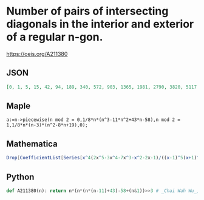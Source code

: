 # Number of pairs of intersecting diagonals in the interior and exterior of a regular n\-gon\.
https://oeis.org/A211380
## JSON
```JSON
[0, 1, 5, 15, 42, 94, 189, 340, 572, 903, 1365, 1981, 2790, 3820, 5117, 6714, 8664, 11005, 13797, 17083, 20930, 25386, 30525, 36400, 43092, 50659, 59189, 68745, 79422, 91288, 104445, 118966, 134960, 152505, 171717, 192679, 215514, 240310, 267197, 296268, 327660]
```
## Maple
```Maple
a:=n->piecewise(n mod 2 = 0,1/8*n*(n^3-11*n^2+43*n-58),n mod 2 = 1,1/8*n*(n-3)*(n^2-8*n+19),0);
```
## Mathematica
```Mathematica
Drop[CoefficientList[Series[x^4(2x^5-3x^4-7x^3-x^2-2x-1)/((x-1)^5(x+1)^2),{x,0,50}],x],3] (* or *) LinearRecurrence[{3,-1,-5,5,1,-3,1},{0,1,5,15,42,94,189},50] (* _Harvey P. Dale_, Dec 03 2022 *)
```
## Python
```Python
def A211380(n): return n*(n*(n*(n-11)+43)-58+(n&1))>>3 # _Chai Wah Wu_, Nov 22 2023
```
